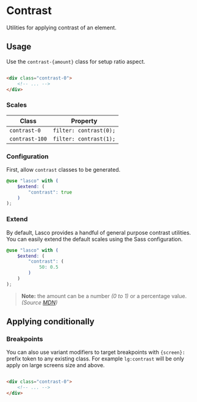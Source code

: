 # Contrast

Utilities for applying contrast of an element.

## Usage

Use the `contrast-{amount}` class for setup ratio aspect.

```html

<div class="contrast-0">
    <!-- ... -->
</div>
```

### Scales

| Class          | Property               |
|----------------|------------------------|
| `contrast-0`   | `filter: contrast(0);` |
| `contrast-100` | `filter: contrast(1);` |

### Configuration

First, allow `contrast` classes to be generated.

```scss
@use "lasco" with (
    $extend: (
        "contrast": true
    )
);
```

### Extend

By default, Lasco provides a handful of general purpose contrast utilities. You can easily extend the default scales
using the Sass configuration.

```scss
@use "lasco" with (
    $extend: (
        "contrast": (
            50: 0.5
        )
    )
);
```

> **Note:** the amount can be a number _(0 to 1)_ or a percentage value. _(Source [MDN](https://developer.mozilla.org/en-US/docs/Web/CSS/filter-function/contrast()#exemples))_

## Applying conditionally

### Breakpoints

You can also use variant modifiers to target breakpoints with `{screen}:` prefix token to any existing class. For
example `lg:contrast` will be only apply on large screens size and above.

```html

<div class="contrast-0">
    <!-- ... -->
</div>
```

